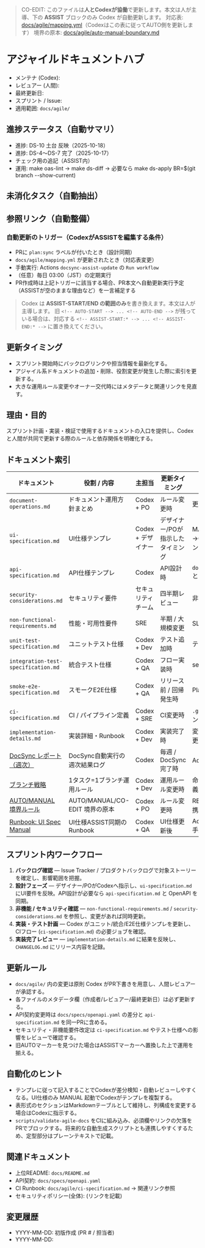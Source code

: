 > CO-EDIT: このファイルは**人とCodexが協働**で更新します。本文は人が主導、下の **ASSIST** ブロックのみ Codex が自動更新します。
> 対応表: [docs/agile/mapping.yml](./mapping.yml)（Codexはこの表に従ってAUTO側を更新します）
> 境界の原本: [docs/agile/auto-manual-boundary.md](./auto-manual-boundary.md)

# アジャイルドキュメントハブ

- メンテナ (Codex):
- レビュアー (人間):
- 最終更新日:
- スプリント / Issue:
- 適用範囲: `docs/agile/`

<!-- NOTE: メタデータセクション直後に配置する ASSIST ブロック。ステータスを最初に確認できるようにする -->
## 進捗ステータス（自動サマリ）
<!-- ASSIST-START:status -->
<!-- Codex がスプリント進捗を要約して書き換える領域 -->
- 進捗: DS-10 土台 反映（2025-10-18）
- 進捗: DS-4〜DS-7 完了（2025-10-17）
- チェック用の追記（ASSIST内）
- 運用: make oas-lint → make ds-diff → 必要なら make ds-apply BR=$(git branch --show-current)
<!-- ASSIST-END:status -->

<!-- NOTE: 進捗の下に未消化タスクを並べることで、参照順を固定 -->
## 未消化タスク（自動抽出）
<!-- ASSIST-START:tickets -->
<!-- Codex が PBI/issue から抽出した ToDo を列挙する領域 -->
<!-- ASSIST-END:tickets -->

<!-- NOTE: タスクの次に関連リンクを置き、参照の導線をまとめる -->
## 参照リンク（自動整備）
<!-- ASSIST-START:links -->
<!-- Codex が関連PR/ドキュ/テストへのリンクを挿入する領域 -->
<!-- ASSIST-END:links -->

### 自動更新のトリガー（CodexがASSISTを編集する条件）
- PRに `plan:sync` ラベルが付いたとき（設計同期）
- `docs/agile/mapping.yml` が更新されたとき（対応表変更）
- 手動実行: Actions `docsync-assist-update` の `Run workflow`
- （任意）毎日 03:00（JST）の定期実行
- PR作成時は上記トリガーに該当する場合、PR本文へ自動更新実行予定（ASSISTが空のままな理由など）を一言補足する

> Codex は **ASSIST-START/END の範囲のみ**を書き換えます。本文は人が主導します。
> 旧 `<!-- AUTO-START --> ... <!-- AUTO-END -->` が残っている場合は、対応する `<!-- ASSIST-START:* --> ... <!-- ASSIST-END:* -->` に置き換えてください。

## 更新タイミング
- スプリント開始時にバックログリンクや担当情報を最新化する。
- アジャイル系ドキュメントの追加・削除、役割変更が発生した際に索引を更新する。
- 大きな運用ルール変更やオーナー交代時にはメタデータと関連リンクを見直す。

## 理由・目的
スプリント計画・実装・検証で使用するドキュメントの入口を提供し、Codex と人間が共同で更新する際のルールと依存関係を明確化する。

## ドキュメント索引
| ドキュメント | 役割 / 内容 | 主担当 | 更新タイミング | 備考 |
| --- | --- | --- | --- | --- |
| `document-operations.md` | ドキュメント運用方針まとめ | Codex + PO | ルール変更時 | 更新手順・責務一覧 |
| `ui-specification.md` | UI仕様テンプレ | Codex + デザイナー | デザイナー/POが指示したタイミング | MANUAL起動: 人→Codex指示でセクション追加 |
| `api-specification.md` | API仕様テンプレ | Codex | API設計時 | `docs/specs/openapi.yaml` と同期 |
| `security-considerations.md` | セキュリティ要件 | セキュリティチーム | 四半期レビュー | 非機能要件と連携 |
| `non-functional-requirements.md` | 性能・可用性要件 | SRE | 半期 / 大規模変更 | SLOとRunbook参照 |
| `unit-test-specification.md` | ユニットテスト仕様 | Codex + Dev | テスト追加時 | テストケース毎に追記 |
| `integration-test-specification.md` | 統合テスト仕様 | Codex + QA | フロー実装時 | seed/cleanup明記 |
| `smoke-e2e-specification.md` | スモークE2E仕様 | Codex + QA | リリース前 / 回帰発生時 | Playwright等と同期 |
| `ci-specification.md` | CI / パイプライン定義 | Codex + SRE | CI変更時 | `.github/workflows` とリンク |
| `implementation-details.md` | 実装詳細・Runbook | Codex + Dev | 実装完了時 | 変更時はテスト/CIと連携更新 |
| [DocSync レポート（週次）](docs/agile/report.md) | DocSync自動実行の週次結果ログ | Codex | 毎週 / DocSync完了時 | Actions Summaryを転記 |
| [ブランチ戦略](docs/agile/branching.md) | 1タスク=1ブランチ運用ルール | Codex + Dev | 運用ルール変更時 | 命名規約・Draft運用を定義 |
| [AUTO/MANUAL 境界ルール](docs/agile/auto-manual-boundary.md) | AUTO/MANUAL/CO-EDIT 境界の原本 | Codex + PO | ルール変更時 | README-agile.md と連携 |
| [Runbook: UI Spec Manual](docs/agile/runbooks/ui-spec-manual.md) | UI仕様ASSIST同期のRunbook | Codex + QA | UI仕様更新後 | Actions `ui-spec-manual` 手順 |

## スプリント内ワークフロー
1. **バックログ確認** — Issue Tracker / プロダクトバックログで対象ストーリーを確定し、影響範囲を把握。  
2. **設計フェーズ** — デザイナー/POがCodexへ指示し、`ui-specification.md` にUI要件を反映。API設計が必要なら `api-specification.md` と OpenAPI を同期。  
3. **非機能 / セキュリティ確認** — `non-functional-requirements.md` / `security-considerations.md` を参照し、変更があれば同時更新。  
4. **実装・テスト計画** — Codex がユニット/統合/E2E仕様テンプレを更新し、CIフロー (`ci-specification.md`) の必要ジョブを確認。  
5. **実装完了レビュー** — `implementation-details.md` に結果を反映し、`CHANGELOG.md` にリリース内容を記録。

## 更新ルール
- `docs/agile/` 内の変更は原則 Codex がPR下書きを用意し、人間レビュアーが承認する。
- 各ファイルのメタデータ欄（作成者/レビュアー/最終更新日）は必ず更新する。
- API契約変更時は `docs/specs/openapi.yaml` の差分と `api-specification.md` を同一PRに含める。
- セキュリティ・非機能要件改定は `ci-specification.md` やテスト仕様への影響をレビューで確認する。
- 旧AUTOマーカーを見つけた場合はASSISTマーカーへ置換した上で運用を揃える。

## 自動化のヒント
- テンプレに従って記入することでCodexが差分検知・自動レビューしやすくなる。UI仕様のみ MANUAL 起動でCodexがテンプレを複製する。
- 表形式のセクションはMarkdownテーブルとして維持し、列構成を変更する場合はCodexに指示する。
- `scripts/validate-agile-docs` をCIに組み込み、必須欄やリンクの欠落をPRでブロックする。将来的な自動生成スクリプトとも連携しやすくするため、定型部分はプレーンテキストで記載。

## 関連ドキュメント
- 上位README: `docs/README.md`
- API契約: `docs/specs/openapi.yaml`
- CI Runbook: `docs/agile/ci-specification.md` → 関連リンク参照
- セキュリティポリシー(全体): (リンクを記載)

## 変更履歴
- YYYY-MM-DD: 初版作成 (PR # / 担当者)
- YYYY-MM-DD:
